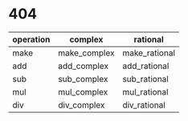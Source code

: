 # 404

operation  | complex | rational
-- | -- | --
make | make_complex | make_rational
add | add_complex | add_rational 
sub | sub_complex | sub_rational 
mul | mul_complex | mul_rational 
div | div_complex | div_rational 
